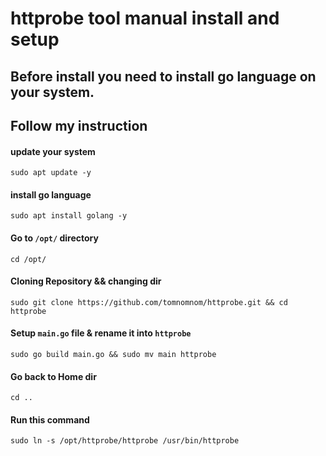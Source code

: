 # httprobe tool manual install and setup
## Before install you need to install go language on your system.
## Follow my instruction

#### update your system
    sudo apt update -y

#### install go language
    sudo apt install golang -y

#### Go to `/opt/` directory
    cd /opt/

#### Cloning Repository && changing dir
    sudo git clone https://github.com/tomnomnom/httprobe.git && cd httprobe

#### Setup `main.go` file & rename it into `httprobe`
    sudo go build main.go && sudo mv main httprobe

#### Go back to Home dir
    cd ..

#### Run this command
    sudo ln -s /opt/httprobe/httprobe /usr/bin/httprobe